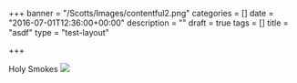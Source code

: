 +++
banner = "/Scotts/Images/contentful2.png"
categories = []
date = "2016-07-01T12:36:00+00:00"
description = ""
draft = true
tags = []
title = "asdf"
type = "test-layout"

+++

Holy Smokes
![](/assets/images/13383766_10154091425562534_1674819754_o.jpg)